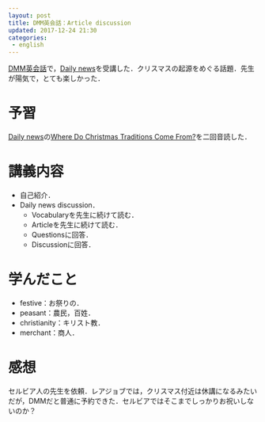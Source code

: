 ```yaml
---
layout: post
title: DMM英会話：Article discussion
updated: 2017-12-24 21:30
categories:
 - english
---
```


[DMM英会話](http://eikaiwa.dmm.com/)で，[Daily news](https://app.eikaiwa.dmm.com/daily-news)を受講した．クリスマスの起源をめぐる話題．先生が陽気で，とても楽しかった．

# 予習

[Daily news](https://app.eikaiwa.dmm.com/daily-news)の[Where Do Christmas Traditions Come From?](https://app.eikaiwa.dmm.com/daily-news/article/where-do-christmas-traditions-come-from/CWZQ7trnEeerlo-E-v-yyA)を二回音読した．

# 講義内容

* 自己紹介．
* Daily news discussion．
  * Vocabularyを先生に続けて読む．
  * Articleを先生に続けて読む．
  * Questionsに回答．
  * Discussionに回答．

# 学んだこと

* festive：お祭りの．
* peasant：農民，百姓．
* christianity：キリスト教．
* merchant：商人．

# 感想

セルビア人の先生を依頼．レアジョブでは，クリスマス付近は休講になるみたいだが，DMMだと普通に予約できた．セルビアではそこまでしっかりお祝いしないのか？
